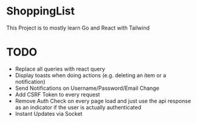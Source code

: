 # ShoppingList

This Project is to mostly learn Go and React with Tailwind

# TODO

- Replace all queries with react query
- Display toasts when doing actions (e.g. deleting an item or a notification)
- Send Notifications on Username/Password/Email Change
- Add CSRF Token to every request
- Remove Auth Check on every page load and just use the api response as an indicator if the user is actually authenticated
- Instant Updates via Socket
